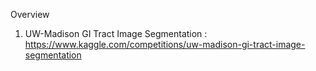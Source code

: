 Overview
1. UW-Madison GI Tract Image Segmentation : https://www.kaggle.com/competitions/uw-madison-gi-tract-image-segmentation
